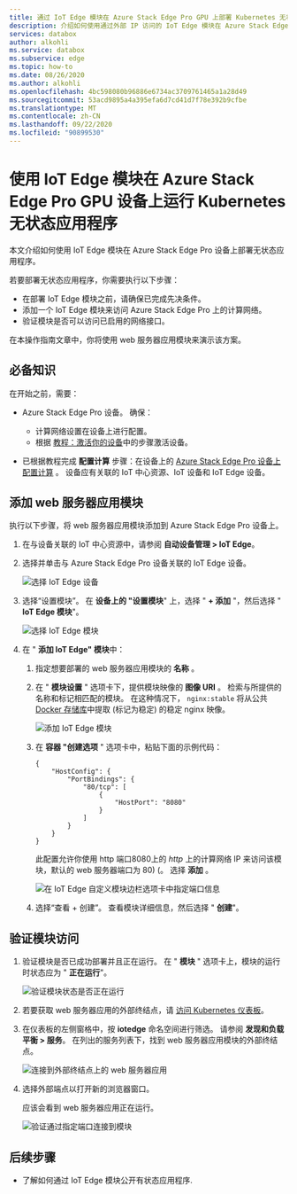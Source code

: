 ```yaml
---
title: 通过 IoT Edge 模块在 Azure Stack Edge Pro GPU 上部署 Kubernetes 无状态应用 |Microsoft Docs
description: 介绍如何使用通过外部 IP 访问的 IoT Edge 模块在 Azure Stack Edge Pro GPU 设备上部署 Kubernetes 无状态应用程序。
services: databox
author: alkohli
ms.service: databox
ms.subservice: edge
ms.topic: how-to
ms.date: 08/26/2020
ms.author: alkohli
ms.openlocfilehash: 4bc598080b96886e6734ac3709761465a1a28d49
ms.sourcegitcommit: 53acd9895a4a395efa6d7cd41d7f78e392b9cfbe
ms.translationtype: MT
ms.contentlocale: zh-CN
ms.lasthandoff: 09/22/2020
ms.locfileid: "90899530"
---
```

# <a name="use-iot-edge-module-to-run-a-kubernetes-stateless-application-on-your-azure-stack-edge-pro-gpu-device"></a>使用 IoT Edge 模块在 Azure Stack Edge Pro GPU 设备上运行 Kubernetes 无状态应用程序

本文介绍如何使用 IoT Edge 模块在 Azure Stack Edge Pro 设备上部署无状态应用程序。

若要部署无状态应用程序，你需要执行以下步骤：

- 在部署 IoT Edge 模块之前，请确保已完成先决条件。
- 添加一个 IoT Edge 模块来访问 Azure Stack Edge Pro 上的计算网络。
- 验证模块是否可以访问已启用的网络接口。

在本操作指南文章中，你将使用 web 服务器应用模块来演示该方案。

## <a name="prerequisites"></a>必备知识

在开始之前，需要：

- Azure Stack Edge Pro 设备。 确保：

    - 计算网络设置在设备上进行配置。
    - 根据 [教程：激活你的设备](azure-stack-edge-gpu-deploy-activate.md)中的步骤激活设备。
- 已根据教程完成 **配置计算** 步骤：在设备上的 [Azure Stack Edge Pro 设备上配置计算](azure-stack-edge-gpu-deploy-configure-compute.md) 。 设备应有关联的 IoT 中心资源、IoT 设备和 IoT Edge 设备。


## <a name="add-webserver-app-module"></a>添加 web 服务器应用模块

执行以下步骤，将 web 服务器应用模块添加到 Azure Stack Edge Pro 设备上。

1. 在与设备关联的 IoT 中心资源中，请参阅 **自动设备管理 > IoT Edge**。
1. 选择并单击与 Azure Stack Edge Pro 设备关联的 IoT Edge 设备。 

    ![选择 IoT Edge 设备](media/azure-stack-edge-gpu-deploy-stateless-application-iot-edge-module/select-iot-edge-device-1.png)  

1. 选择“设置模块”。 在 **设备上的 "设置模块**" 上，选择 " **+ 添加** "，然后选择 " **IoT Edge 模块**"。

    ![选择 IoT Edge 模块](media/azure-stack-edge-gpu-deploy-stateless-application-iot-edge-module/select-iot-edge-module-1.png)

1. 在 " **添加 IoT Edge" 模块**中：

    1. 指定想要部署的 web 服务器应用模块的 **名称** 。
    2. 在 " **模块设置** " 选项卡下，提供模块映像的 **图像 URI** 。 检索与所提供的名称和标记相匹配的模块。 在这种情况下， `nginx:stable` 将从公共 [Docker 存储库](https://hub.docker.com/_/nginx/)中提取 (标记为稳定) 的稳定 nginx 映像。

        ![添加 IoT Edge 模块](media/azure-stack-edge-gpu-deploy-stateless-application-iot-edge-module/set-module-settings-1.png)    

    3. 在 **容器 "创建选项** " 选项卡中，粘贴下面的示例代码：  

        ```
        {
            "HostConfig": {
                "PortBindings": {
                    "80/tcp": [
                        {
                            "HostPort": "8080"
                        }
                    ]
                }
            }
        }
        ```

        此配置允许你使用 http 端口8080上的 *http* 上的计算网络 IP 来访问该模块，默认的 web 服务器端口为 80)  (。 选择 **添加** 。

        ![在 IoT Edge 自定义模块边栏选项卡中指定端口信息](media/azure-stack-edge-gpu-deploy-stateless-application-iot-edge-module/verify-module-status-1.png)

    4. 选择“查看 + 创建”。 查看模块详细信息，然后选择 " **创建**"。

## <a name="verify-module-access"></a>验证模块访问

1. 验证模块是否已成功部署并且正在运行。 在 " **模块** " 选项卡上，模块的运行时状态应为 " **正在运行**"。  

    ![验证模块状态是否正在运行](media/azure-stack-edge-gpu-deploy-stateless-application-iot-edge-module/verify-module-status-1.png)

1. 若要获取 web 服务器应用的外部终结点，请 [访问 Kubernetes 仪表板](azure-stack-edge-gpu-monitor-kubernetes-dashboard.md#access-dashboard)。 
1. 在仪表板的左侧窗格中，按 **iotedge** 命名空间进行筛选。 请参阅 **发现和负载平衡 > 服务**。 在列出的服务列表下，找到 web 服务器应用模块的外部终结点。 

    ![连接到外部终结点上的 web 服务器应用](media/azure-stack-edge-gpu-deploy-stateless-application-iot-edge-module/connect-external-endpoint-1.png)

1. 选择外部端点以打开新的浏览器窗口。

    应该会看到 web 服务器应用正在运行。

    ![验证通过指定端口连接到模块](media/azure-stack-edge-gpu-deploy-stateless-application-iot-edge-module/verify-webserver-app-1.png)

## <a name="next-steps"></a>后续步骤

- 了解如何通过 IoT Edge 模块公开有状态应用程序<!--insert link-->.
